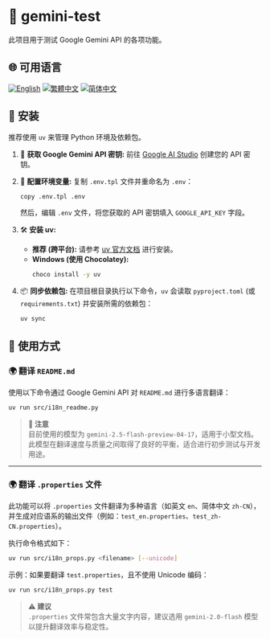 # 🧪 gemini-test

此项目用于测试 Google Gemini API 的各项功能。

## 🌐 可用语言

[![English](https://img.shields.io/badge/English-Click-yellow)](README_en.md)
[![繁體中文](https://img.shields.io/badge/繁體中文-Click-orange)](README.md)
[![简体中文](https://img.shields.io/badge/简体中文-Click-green)](README_zh-CN.md)

## 🔧 安装

推荐使用 `uv` 来管理 Python 环境及依赖包。

1.  🔑 **获取 Google Gemini API 密钥:**
    前往 [Google AI Studio](https://aistudio.google.com/apikey) 创建您的 API 密钥。

2.  📄 **配置环境变量:**
    复制 `.env.tpl` 文件并重命名为 `.env`：
    ```bash
    copy .env.tpl .env
    ```
    然后，编辑 `.env` 文件，将您获取的 API 密钥填入 `GOOGLE_API_KEY` 字段。

3.  🛠️ **安装 uv:**
    *   **推荐 (跨平台):** 请参考 [uv 官方文档](https://github.com/astral-sh/uv#installation) 进行安装。
    *   **Windows (使用 Chocolatey):**
        ```bash
        choco install -y uv
        ```

4.  📦 **同步依赖包:**
    在项目根目录执行以下命令，`uv` 会读取 `pyproject.toml` (或 `requirements.txt`) 并安装所需的依赖包：
    ```bash
    uv sync
    ```

## 🚀 使用方式

### 🌍 翻译 `README.md`

使用以下命令通过 Google Gemini API 对 `README.md` 进行多语言翻译：

```bash
uv run src/i18n_readme.py
```

> **📝 注意**  
> 目前使用的模型为 `gemini-2.5-flash-preview-04-17`，适用于小型文档。此模型在翻译速度与质量之间取得了良好的平衡，适合进行初步测试与开发用途。

---

### 🌍 翻译 `.properties` 文件

此功能可以将 `.properties` 文件翻译为多种语言（如英文 `en`、简体中文 `zh-CN`），并生成对应语系的输出文件（例如：`test_en.properties`、`test_zh-CN.properties`）。

执行命令格式如下：

```bash
uv run src/i18n_props.py <filename> [--unicode]
```

示例：如果要翻译 `test.properties`，且不使用 Unicode 编码：

```bash
uv run src/i18n_props.py test
```

> **⚠️ 建议**  
> `.properties` 文件常包含大量文字内容，建议选用 `gemini-2.0-flash` 模型以提升翻译效率与稳定性。
